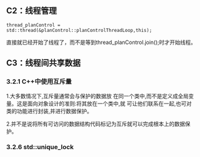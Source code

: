 ## C2：线程管理
```
thread_planControl = std::thread(&planControl::planControlThreadLoop,this);
```
直接就已经开始了线程了，而不是等到thread_planControl.join();时才开始线程。

## C3：线程间共享数据
### 3.2.1 C++中使用互斥量
1.大多数情况下,互斥量通常会与保护的数据放
在同一个类中,而不是定义成全局变量。这是面向对象设计的准则:将其放在一个类中,就
可让他们联系在一起,也可对类的功能进行封装,并进行数据保护。

2.并不是说将所有可访问的数据结构代码标记为互斥就可以完成根本上的数据保护。

### 3.2.6	std::unique_lock
